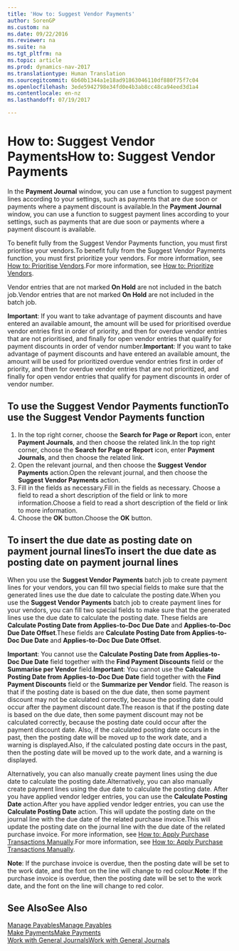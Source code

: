 ```yaml
---
title: 'How to: Suggest Vendor Payments'
author: SorenGP
ms.custom: na
ms.date: 09/22/2016
ms.reviewer: na
ms.suite: na
ms.tgt_pltfrm: na
ms.topic: article
ms.prod: dynamics-nav-2017
ms.translationtype: Human Translation
ms.sourcegitcommit: 6b60b1344a1e18ad91863046110df880f75f7c04
ms.openlocfilehash: 3ede5942798e34fd0e4b3ab8cc48ca94eed3d1a4
ms.contentlocale: en-nz
ms.lasthandoff: 07/19/2017

---
```


# <a name="how-to-suggest-vendor-payments"></a><span data-ttu-id="8a9fd-102">How to: Suggest Vendor Payments</span><span class="sxs-lookup"><span data-stu-id="8a9fd-102">How to: Suggest Vendor Payments</span></span>
<span data-ttu-id="8a9fd-103">In the **Payment Journal** window, you can use a function to suggest payment lines according to your settings, such as payments that are due soon or payments where a payment discount is available.</span><span class="sxs-lookup"><span data-stu-id="8a9fd-103">In the **Payment Journal** window, you can use a function to suggest payment lines according to your settings, such as payments that are due soon or payments where a payment discount is available.</span></span>

<span data-ttu-id="8a9fd-104">To benefit fully from the Suggest Vendor Payments function, you must first prioritise your vendors.</span><span class="sxs-lookup"><span data-stu-id="8a9fd-104">To benefit fully from the Suggest Vendor Payments function, you must first prioritize your vendors.</span></span> <span data-ttu-id="8a9fd-105">For more information, see [How to: Prioritise Vendors](purchasing-how-prioritize-vendors.md).</span><span class="sxs-lookup"><span data-stu-id="8a9fd-105">For more information, see [How to: Prioritize Vendors](purchasing-how-prioritize-vendors.md).</span></span>

<span data-ttu-id="8a9fd-106">Vendor entries that are not marked **On Hold** are not included in the batch job.</span><span class="sxs-lookup"><span data-stu-id="8a9fd-106">Vendor entries that are not marked **On Hold** are not included in the batch job.</span></span>  

<span data-ttu-id="8a9fd-107">**Important**: If you want to take advantage of payment discounts and have entered an available amount, the amount will be used for prioritised overdue vendor entries first in order of priority, and then for overdue vendor entries that are not prioritised, and finally for open vendor entries that qualify for payment discounts in order of vendor number.</span><span class="sxs-lookup"><span data-stu-id="8a9fd-107">**Important**: If you want to take advantage of payment discounts and have entered an available amount, the amount will be used for prioritized overdue vendor entries first in order of priority, and then for overdue vendor entries that are not prioritized, and finally for open vendor entries that qualify for payment discounts in order of vendor number.</span></span>

## <a name="to-use-the-suggest-vendor-payments-function"></a><span data-ttu-id="8a9fd-108">To use the Suggest Vendor Payments function</span><span class="sxs-lookup"><span data-stu-id="8a9fd-108">To use the Suggest Vendor Payments function</span></span>
1. <span data-ttu-id="8a9fd-109">In the top right corner, choose the **Search for Page or Report** icon, enter **Payment Journals**, and then choose the related link.</span><span class="sxs-lookup"><span data-stu-id="8a9fd-109">In the top right corner, choose the **Search for Page or Report** icon, enter **Payment Journals**, and then choose the related link.</span></span>
2. <span data-ttu-id="8a9fd-110">Open the relevant journal, and then choose the **Suggest Vendor Payments** action.</span><span class="sxs-lookup"><span data-stu-id="8a9fd-110">Open the relevant journal, and then choose the **Suggest Vendor Payments** action.</span></span>
3. <span data-ttu-id="8a9fd-111">Fill in the fields as necessary.</span><span class="sxs-lookup"><span data-stu-id="8a9fd-111">Fill in the fields as necessary.</span></span> <span data-ttu-id="8a9fd-112">Choose a field to read a short description of the field or link to more information.</span><span class="sxs-lookup"><span data-stu-id="8a9fd-112">Choose a field to read a short description of the field or link to more information.</span></span>
4. <span data-ttu-id="8a9fd-113">Choose the **OK** button.</span><span class="sxs-lookup"><span data-stu-id="8a9fd-113">Choose the **OK** button.</span></span>

## <a name="to-insert-the-due-date-as-posting-date-on-payment-journal-lines"></a><span data-ttu-id="8a9fd-114">To insert the due date as posting date on payment journal lines</span><span class="sxs-lookup"><span data-stu-id="8a9fd-114">To insert the due date as posting date on payment journal lines</span></span>
<span data-ttu-id="8a9fd-115">When you use the **Suggest Vendor Payments** batch job to create payment lines for your vendors, you can fill two special fields to make sure that the generated lines use the due date to calculate the posting date.</span><span class="sxs-lookup"><span data-stu-id="8a9fd-115">When you use the **Suggest Vendor Payments** batch job to create payment lines for your vendors, you can fill two special fields to make sure that the generated lines use the due date to calculate the posting date.</span></span> <span data-ttu-id="8a9fd-116">These fields are **Calculate Posting Date from Applies-to-Doc Due Date** and **Applies-to-Doc Due Date Offset**.</span><span class="sxs-lookup"><span data-stu-id="8a9fd-116">These fields are **Calculate Posting Date from Applies-to-Doc Due Date** and **Applies-to-Doc Due Date Offset**.</span></span>

<span data-ttu-id="8a9fd-117">**Important**: You cannot use the **Calculate Posting Date from Applies-to-Doc Due Date** field together with the **Find Payment Discounts** field or the **Summarise per Vendor** field.</span><span class="sxs-lookup"><span data-stu-id="8a9fd-117">**Important**: You cannot use the **Calculate Posting Date from Applies-to-Doc Due Date** field together with the **Find Payment Discounts** field or the **Summarize per Vendor** field.</span></span> <span data-ttu-id="8a9fd-118">The reason is that if the posting date is based on the due date, then some payment discount may not be calculated correctly, because the posting date could occur after the payment discount date.</span><span class="sxs-lookup"><span data-stu-id="8a9fd-118">The reason is that if the posting date is based on the due date, then some payment discount may not be calculated correctly, because the posting date could occur after the payment discount date.</span></span>
<span data-ttu-id="8a9fd-119">Also, if the calculated posting date occurs in the past, then the posting date will be moved up to the work date, and a warning is displayed.</span><span class="sxs-lookup"><span data-stu-id="8a9fd-119">Also, if the calculated posting date occurs in the past, then the posting date will be moved up to the work date, and a warning is displayed.</span></span>

<span data-ttu-id="8a9fd-120">Alternatively, you can also manually create payment lines using the due date to calculate the posting date.</span><span class="sxs-lookup"><span data-stu-id="8a9fd-120">Alternatively, you can also manually create payment lines using the due date to calculate the posting date.</span></span> <span data-ttu-id="8a9fd-121">After you have applied vendor ledger entries, you can use the **Calculate Posting Date** action.</span><span class="sxs-lookup"><span data-stu-id="8a9fd-121">After you have applied vendor ledger entries, you can use the **Calculate Posting Date** action.</span></span> <span data-ttu-id="8a9fd-122">This will update the posting date on the journal line with the due date of the related purchase invoice.</span><span class="sxs-lookup"><span data-stu-id="8a9fd-122">This will update the posting date on the journal line with the due date of the related purchase invoice.</span></span> <span data-ttu-id="8a9fd-123">For more information, see [How to: Apply Purchase Transactions Manually](payables-how-apply-purchase-transactions-manually.md).</span><span class="sxs-lookup"><span data-stu-id="8a9fd-123">For more information, see [How to: Apply Purchase Transactions Manually](payables-how-apply-purchase-transactions-manually.md).</span></span>  

<span data-ttu-id="8a9fd-124">**Note**: If the purchase invoice is overdue, then the posting date will be set to the work date, and the font on the line will change to red colour.</span><span class="sxs-lookup"><span data-stu-id="8a9fd-124">**Note**: If the purchase invoice is overdue, then the posting date will be set to the work date, and the font on the line will change to red color.</span></span>

## <a name="see-also"></a><span data-ttu-id="8a9fd-125">See Also</span><span class="sxs-lookup"><span data-stu-id="8a9fd-125">See Also</span></span>
[<span data-ttu-id="8a9fd-126">Manage Payables</span><span class="sxs-lookup"><span data-stu-id="8a9fd-126">Manage Payables</span></span>](payables-manage-payables.md)  
[<span data-ttu-id="8a9fd-127">Make Payments</span><span class="sxs-lookup"><span data-stu-id="8a9fd-127">Make Payments</span></span>](payables-make-payments.md)  
[<span data-ttu-id="8a9fd-128">Work with General Journals</span><span class="sxs-lookup"><span data-stu-id="8a9fd-128">Work with General Journals</span></span>](ui-work-general-journals.md)

